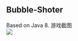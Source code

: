 ## Bubble-Shoter
Based on Java 8.
游戏截图  
![](http://ww1.sinaimg.cn/large/005BQyG0ly1g3a5d4tyiuj30le0m77wh.jpg)
